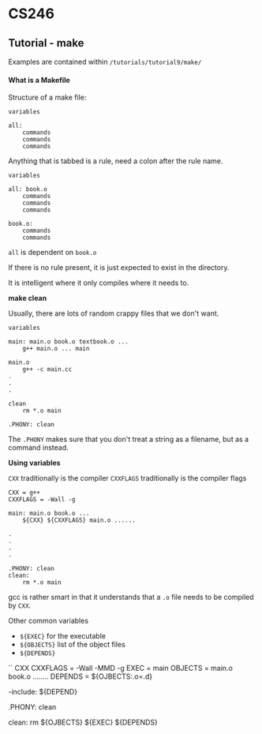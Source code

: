 # CS246

## Tutorial - make

Examples are contained within ```/tutorials/tutorial9/make/```

#### What is a Makefile
Structure of a make file:

```
variables

all:
	commands
	commands
	commands
```

Anything that is tabbed is a rule, need a colon after the rule name.

```
variables

all: book.o
	commands
	commands
	commands

book.o:
	commands
	commands
```

```all``` is dependent on ```book.o```

If there is no rule present, it is just expected to exist in the directory.

It is intelligent where it only compiles where it needs to.

**make clean**

Usually, there are lots of random crappy files that we don't want.
```
variables

main: main.o book.o textbook.o ...
	g++ main.o ... main

main.o
	g++ -c main.cc
.
.
.

clean
	rm *.o main

.PHONY: clean
```

The ```.PHONY``` makes sure that you don't treat a string as a filename, but as a command instead.

**Using variables**

```CXX``` traditionally is the compiler
```CXXFLAGS``` traditionally is the compiler flags

```
CXX = g++
CXXFLAGS = -Wall -g

main: main.o book.o ...
	${CXX} ${CXXFLAGS} main.o ......

.
.
.
.

.PHONY: clean
clean:
	rm *.o main

```

gcc is rather smart in that it understands that a ```.o``` file needs to be compiled by ```CXX```.

Other common variables
- ```${EXEC}``` for the executable
- ```${OBJECTS}``` list of the object files
- ```${DEPENDS}```

``
CXX
CXXFLAGS = -Wall -MMD -g
EXEC = main
OBJECTS = main.o book.o ........
DEPENDS = ${OJBECTS:.o=.d}

-include: ${DEPEND}

.PHONY: clean

clean: 
	rm ${OJBECTS} ${EXEC} ${DEPENDS}
```

